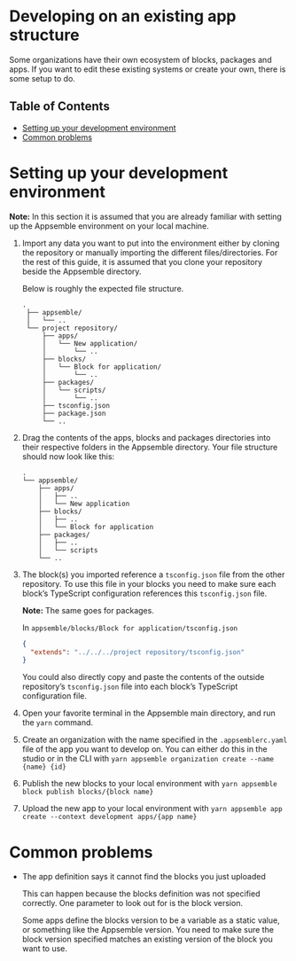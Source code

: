 # Developing on an existing app structure

Some organizations have their own ecosystem of blocks, packages and apps. If you want to edit these
existing systems or create your own, there is some setup to do.

## Table of Contents

- [Setting up your development environment](#setting-up-your-development-environment)
- [Common problems](#common-problems)

# Setting up your development environment

**Note:** In this section it is assumed that you are already familiar with setting up the Appsemble
environment on your local machine.

1. Import any data you want to put into the environment either by cloning the repository or manually
   importing the different files/directories. For the rest of this guide, it is assumed that you
   clone your repository beside the Appsemble directory.

   Below is roughly the expected file structure.

   ```
   .
    ├── appsemble/
    │   └── ..
    └── project repository/
        ├── apps/
        │   └── New application/
        │       └── ..
        ├── blocks/
        │   └── Block for application/
        │       └── ..
        ├── packages/
        │   └── scripts/
        │       └── ..
        ├── tsconfig.json
        ├── package.json
        └── ..

   ```

2. Drag the contents of the apps, blocks and packages directories into their respective folders in
   the Appsemble directory. Your file structure should now look like this:

   ```
   .
   └── appsemble/
       ├── apps/
       │   ├── ..
       │   └── New application
       ├── blocks/
       │   ├── ..
       │   └── Block for application
       ├── packages/
       │   ├── ..
       │   └── scripts
       └── ..
   ```

3. The block(s) you imported reference a `tsconfig.json` file from the other repository. To use this
   file in your blocks you need to make sure each block’s TypeScript configuration references this
   `tsconfig.json` file.

   **Note:** The same goes for packages.

   In `appsemble/blocks/Block for application/tsconfig.json`

   ```json
   {
     "extends": "../../../project repository/tsconfig.json"
   }
   ```

   You could also directly copy and paste the contents of the outside repository’s `tsconfig.json`
   file into each block’s TypeScript configuration file.

4. Open your favorite terminal in the Appsemble main directory, and run the `yarn` command.

5. Create an organization with the name specified in the `.appsemblerc.yaml` file of the app you
   want to develop on. You can either do this in the studio or in the CLI with
   `yarn appsemble organization create --name {name} {id}`

6. Publish the new blocks to your local environment with
   `yarn appsemble block publish blocks/{block name}`

7. Upload the new app to your local environment with
   `yarn appsemble app create --context development apps/{app name}`

# Common problems

- The app definition says it cannot find the blocks you just uploaded

  This can happen because the blocks definition was not specified correctly. One parameter to look
  out for is the block version.

  Some apps define the blocks version to be a variable as a static value, or something like the
  Appsemble version. You need to make sure the block version specified matches an existing version
  of the block you want to use.
